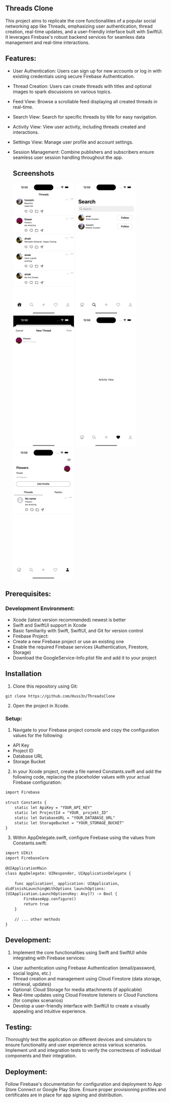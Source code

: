 ## Threads Clone
This project aims to replicate the core functionalities of a popular social networking app like Threads, emphasizing user authentication, thread creation, real-time updates, and a user-friendly interface built with SwiftUI.
It leverages Firebase's robust backend services for seamless data management and real-time interactions.

## Features:
- User Authentication: Users can sign up for new accounts or log in with existing credentials using secure Firebase Authentication.
- Thread Creation: Users can create threads with titles and optional images to spark discussions on various topics.
- Feed View: Browse a scrollable feed displaying all created threads in real-time.
- Search View: Search for specific threads by title for easy navigation.
- Activity View: View user activity, including threads created and interactions.
- Settings View: Manage user profile and account settings.
- Session Management: Combine publishers and subscribers ensure seamless user session handling throughout the app.

  ## Screenshots
  <p>
   <img src="https://github.com/Huss3n/ThreadsClone/blob/main/screenshots/feed.png", width="190" hspace="1"/>
   <img src="https://github.com/Huss3n/ThreadsClone/blob/main/screenshots/search.png", width="190" hspace="1"/>
   <img src="https://github.com/Huss3n/ThreadsClone/blob/main/screenshots/newThread.png", width="190" hspace="1"/>
   <img src="https://github.com/Huss3n/ThreadsClone/blob/main/screenshots/activity.png", width="190" hspace="1"/>
   <img src="https://github.com/Huss3n/ThreadsClone/blob/main/screenshots/profile.png", width="190"/>
</p>

## Prerequisites:

### Development Environment:
- Xcode (latest version recommended) newest is better
- Swift and SwiftUI support in Xcode
- Basic familiarity with Swift, SwiftUI, and Git for version control
- Firebase Project:
- Create a new Firebase project or use an existing one
- Enable the required Firebase services (Authentication, Firestore, Storage)
- Download the GoogleService-Info.plist file and add it to your project

## Installation 
1. Clone this repository using Git:
```
git clone https://github.com/Huss3n/ThreadsClone
```
2. Open the project in Xcode.

### Setup:

1. Navigate to your Firebase project console and copy the configuration values for the following:

- API Key
- Project ID
- Database URL
- Storage Bucket
  
2. In your Xcode project, create a file named Constants.swift and add the following code, replacing the placeholder values with your actual Firebase configuration:

```
import Firebase

struct Constants {
    static let ApiKey = "YOUR_API_KEY"
    static let ProjectId = "YOUR_ projekt_ID"
    static let DatabaseURL = "YOUR_DATABASE_URL"
    static let StorageBucket = "YOUR_STORAGE_BUCKET"
}

```
3. Within AppDelegate.swift, configure Firebase using the values from Constants.swift:
```
import UIKit
import FirebaseCore

@UIApplicationMain
class AppDelegate: UIResponder, UIApplicationDelegate {

    func application(_ application: UIApplication, didFinishLaunchingWithOptions launchOptions: [UIApplication.LaunchOptionsKey: Any]?) -> Bool {
        FirebaseApp.configure()
        return true
    }

    // ... other methods
}

```


## Development:
1. Implement the core functionalities using Swift and SwiftUI while integrating with Firebase services:
 - User authentication using Firebase Authentication (email/password, social logins, etc.)
 - Thread creation and management using Cloud Firestore (data storage, retrieval, updates)
 - Optional: Cloud Storage for media attachments (if applicable)
 - Real-time updates using Cloud Firestore listeners or Cloud Functions (for complex scenarios)
 - Develop a user-friendly interface with SwiftUI to create a visually appealing and intuitive experience.

## Testing:

Thoroughly test the application on different devices and simulators to ensure functionality and user experience across various scenarios.
Implement unit and integration tests to verify the correctness of individual components and their integration.

## Deployment:

Follow Firebase's documentation for configuration and deployment to App Store Connect or Google Play Store.
Ensure proper provisioning profiles and certificates are in place for app signing and distribution.

